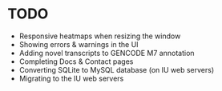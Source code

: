 # TODO

* Responsive heatmaps when resizing the window
* Showing errors & warnings in the UI
* Adding novel transcripts to GENCODE M7 annotation
* Completing Docs & Contact pages
* Converting SQLite to MySQL database (on IU web servers)
* Migrating to the IU web servers
